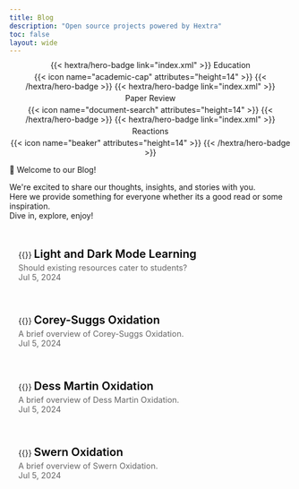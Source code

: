 ```yaml
---
title: Blog
description: "Open source projects powered by Hextra"
toc: false
layout: wide
---
```


<div class="hx-mt-4"></div>

<div style="text-align: center; margin-top: -0.4em; display: flex; flex-wrap: wrap; gap: 4px; justify-content: center; align-items: center;">
{{< hextra/hero-badge link="index.xml" >}}
  <span>Education</span>
  {{< icon name="academic-cap" attributes="height=14" >}}
{{< /hextra/hero-badge >}}
{{< hextra/hero-badge link="index.xml" >}}
  <span>Paper Review</span>
  {{< icon name="document-search" attributes="height=14" >}}
{{< /hextra/hero-badge >}}
{{< hextra/hero-badge link="index.xml" >}}
  <span>Reactions</span>
  {{< icon name="beaker" attributes="height=14" >}}
{{< /hextra/hero-badge >}}
</div>

<p class="hx-mb-4 hx-text-center hx-text-lg hx-text-gray-500 dark:hx-text-gray-400">
👋 Welcome to our Blog!
</p>

<p class="hx-mb-8 hx-text-center hx-text-lg hx-text-gray-500 dark:hx-text-gray-400">
We're excited to share our thoughts, insights, and stories with you. <br> Here we provide something for everyone whether its a good read or some inspiration. <br> Dive in, explore, enjoy!
</p>

<style>
.hextra-cards {
  display: grid;
  grid-template-columns: repeat(auto-fill, minmax(400px, 1fr)); /* Adjust width to make cards longer */
  gap: 1rem;
  margin-top: 1.5rem; /* Add margin to create space between the header and the cards */
}

.hextra-card {
  position: relative;
  border-radius: 15px;
  overflow: hidden;
  padding: 1rem;
  text-align: left; /* Align content to the left */
  background: transparent; /* Transparent background */
  cursor: pointer; /* Change cursor to pointer to indicate it's clickable */
}

.hextra-card img {
  user-select: none;
  width: 100%;
  height: auto;
  transition: transform 0.3s ease, box-shadow 0.3s ease;
  margin-bottom: 1rem; /* Add more space below the image */
}

.hextra-card:hover img {
  transform: scale(1.05); /* Scale the image on hover */
  box-shadow: none; /* Remove shadow from the image */
}

.card-title {
  margin: 0.5rem 0 0; /* Adjust spacing for the title */
  transition: background-size 0.3s ease;
  color: #000; /* Title color in light mode */
  position: relative;
  font-size: 1.25rem;
  font-weight: 600;
  display: inline-block;
  background-image: linear-gradient(transparent 50%, rgba(0, 0, 255, 0.5) 50%);
  background-position: 0 60%; /* Adjust position to embed halfway through the text */
  background-size: 0 40%; /* Initial background size to 0 width */
  background-repeat: no-repeat;
}

.hextra-card:hover .card-title {
  background-size: 100% 40%; /* Full width underline on hover */
}

.dark .card-title {
  color: #3498db; /* Title color in dark mode */
  background-image: linear-gradient(transparent 50%, rgba(52, 152, 219, 0.5) 50%);
  background-position: 0 60%; /* Adjust position to embed halfway through the text */
  background-size: 0 40%; /* Initial background size to 0 width */
}

.dark .hextra-card:hover .card-title {
  background-size: 100% 40%; /* Full width underline on hover */
}

.card-body {
  padding-top: 0; /* Remove top padding */
  text-align: left; /* Align content to the left */
}

.card-date {
  margin: 0.25rem 0 0; /* Adjust spacing for the date */
  color: #666; /* Date color */
  font-size: 0.9rem; /* Slightly smaller font size */
}

.card-description {
  margin: 0.25rem 0 0; /* Adjust spacing for the description */
  color: #666; /* Description color */
  font-size: 0.9rem; /* Slightly smaller font size */
}

.dark .card-date, .dark .card-description {
  color: #aaa; /* Date and description color for dark mode */
}

a.card-link {
  text-decoration: none;
  color: inherit;
  display: block;
}

.group:hover .card-title {
  background-size: 100% 40%; /* Full width underline on hover for the entire group */
}

/* Mobile-specific styles */
@media (max-width: 768px) {
  .hextra-cards {
    grid-template-columns: 1fr; /* On mobile, make it a single column */
  }

  .hextra-card {
    padding: 0.5rem; /* Reduce padding for mobile */
  }

  .hextra-card img {
    margin-bottom: 0.5rem; /* Reduce space below the image for mobile */
  }

  .card-title {
    font-size: 1rem; /* Reduce font size for mobile */
  }

  .card-date, .card-description {
    font-size: 0.75rem; /* Reduce font size for date and description for mobile */
  }
}
</style>

<div class="hextra-cards">
  <a href="/reactionrepo/article-repository/light-dark-mode-learning/" class="card-link">
    <div class="hextra-card">
      <div class="card-body">
        {{<figure-dynamic-toggle
          dark-src="decal.jpg"
          light-src="decal.jpg"
          title=""
          width="350"
          height="200"
        >}}
        <h2 class="card-title">Light and Dark Mode Learning</h2>
        <p class="card-description">Should existing resources cater to students?</p>
        <time class="card-date" datetime="2024-07-05">Jul 5, 2024</time>
      </div>
    </div>
  </a>
  <a href="#" class="card-link">
    <div class="hextra-card">
      <div class="card-body">
        {{<figure-dynamic-toggle
          dark-src="decal.jpg"
          light-src="decal.jpg"
          title=""
          width="350"
          height="200"
        >}}
        <h2 class="card-title">Corey-Suggs Oxidation</h2>
        <p class="card-description">A brief overview of Corey-Suggs Oxidation.</p>
        <time class="card-date" datetime="2024-07-05">Jul 5, 2024</time>
      </div>
    </div>
  </a>
  <a href="/reactionrepo/docs/oxidation-reactions/dess-martin-oxidation/" class="card-link">
    <div class="hextra-card">
      <div class="card-body">
        {{<figure-dynamic-toggle
          dark-src="decal.jpg"
          light-src="decal.jpg"
          title=""
          width="350"
          height="200"
        >}}
        <h2 class="card-title">Dess Martin Oxidation</h2>
        <p class="card-description">A brief overview of Dess Martin Oxidation.</p>
        <time class="card-date" datetime="2024-07-05">Jul 5, 2024</time>
      </div>
    </div>
  </a>
  <a href="/docs/oxidation-reactions/dess-martin-oxidation/" class="card-link">
    <div class="hextra-card">
      <div class="card-body">
        {{<figure-dynamic-toggle
          dark-src="decal.jpg"
          light-src="decal.jpg"
          title=""
          width="350"
          height="200"
        >}}
        <h2 class="card-title">Swern Oxidation</h2>
        <p class="card-description">A brief overview of Swern Oxidation.</p>
        <time class="card-date" datetime="2024-07-05">Jul 5, 2024</time>
      </div>
    </div>
  </